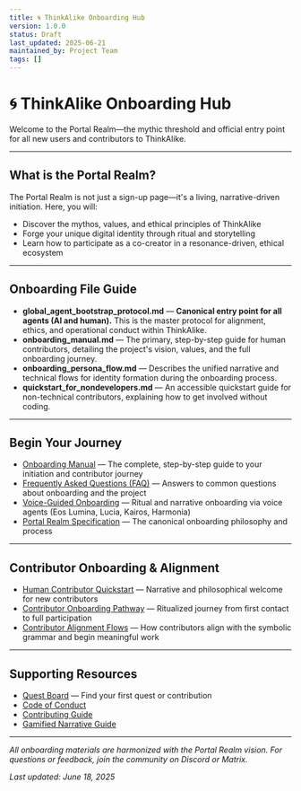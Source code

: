 ```yaml
---
title: 🌀 ThinkAlike Onboarding Hub
version: 1.0.0
status: Draft
last_updated: 2025-06-21
maintained_by: Project Team
tags: []
---
```


# 🌀 ThinkAlike Onboarding Hub

Welcome to the Portal Realm—the mythic threshold and official entry point for all new users and contributors to ThinkAlike.

---

## What is the Portal Realm?
The Portal Realm is not just a sign-up page—it's a living, narrative-driven initiation. Here, you will:
- Discover the mythos, values, and ethical principles of ThinkAlike
- Forge your unique digital identity through ritual and storytelling
- Learn how to participate as a co-creator in a resonance-driven, ethical ecosystem

---

## Onboarding File Guide

- **global_agent_bootstrap_protocol.md** — **Canonical entry point for all agents (AI and human).** This is the master protocol for alignment, ethics, and operational conduct within ThinkAlike.
- **onboarding_manual.md** — The primary, step-by-step guide for human contributors, detailing the project's vision, values, and the full onboarding journey.
- **onboarding_persona_flow.md** — Describes the unified narrative and technical flows for identity formation during the onboarding process.
- **quickstart_for_nondevelopers.md** — An accessible quickstart guide for non-technical contributors, explaining how to get involved without coding.

---

## Begin Your Journey

- [Onboarding Manual](./onboarding_manual.md) — The complete, step-by-step guide to your initiation and contributor journey
- [Frequently Asked Questions (FAQ)](../../../user_faq.md) — Answers to common questions about onboarding and the project
- [Voice-Guided Onboarding](../../../seed/meta/voice_guided_onboarding.md) — Ritual and narrative onboarding via voice agents (Eos Lumina, Lucia, Kairos, Harmonia)
- [Portal Realm Specification](../../../realms/portal/portal_specification.md) — The canonical onboarding philosophy and process

---

## Contributor Onboarding & Alignment
- [Human Contributor Quickstart](../../contributors/contributor_quickstart.md) — Narrative and philosophical welcome for new contributors
- [Contributor Onboarding Pathway](../../../seed/planning/contributor_onboarding_pathway.md) — Ritualized journey from first contact to full participation
- [Contributor Alignment Flows](../../../seed/planning/contributor_alignment_flows.md) — How contributors align with the symbolic grammar and begin meaningful work

---

## Supporting Resources
- [Quest Board](../../../QUEST_BOARD.md) — Find your first quest or contribution
- [Code of Conduct](../../guides/contributor_guides/code_of_conduct.md)
- [Contributing Guide](../../../contributing.md)
- [Gamified Narrative Guide](../../../development_framework/gamified_narrative_guide.md)

---

*All onboarding materials are harmonized with the Portal Realm vision. For questions or feedback, join the community on Discord or Matrix.*

_Last updated: June 18, 2025_
